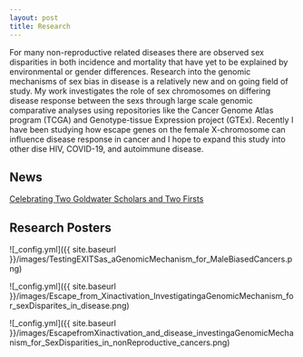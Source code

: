 ```yaml
---
layout: post
title: Research
---
```


For many non-reproductive related diseases there are observed sex disparities in both incidence and mortality that have yet to be explained by environmental or gender differences. Research into the genomic mechanisms of sex bias in disease is a relatively new and on going field of study. My work investigates the role of sex chromosomes on differing disease response between the sexs through large scale genomic comparative analyses using repositories like the Cancer Genome Atlas program (TCGA) and Genotype-tissue Expression project (GTEx). Recently I have been studying how escape genes on the female X-chromosome can influence disease response in cancer and I hope to expand this study into other dise HIV, COVID-19, and autoimmune disease.


## News

[Celebrating Two Goldwater Scholars and Two Firsts](https://cst.temple.edu/news/2023/04/celebrating-two-goldwater-scholars-and-two-firsts)

## Research Posters

![_config.yml]({{ site.baseurl }}/images/TestingEXITSas_aGenomicMechanism_for_MaleBiasedCancers.png)

![_config.yml]({{ site.baseurl }}/images/Escape_from_Xinactivation_InvestigatingaGenomicMechanism_for_sexDisparites_in_disease.png)

![_config.yml]({{ site.baseurl }}/images/EscapefromXinactivation_and_disease_investingaGenomicMechanism_for_SexDisparities_in_nonReproductive_cancers.png)


